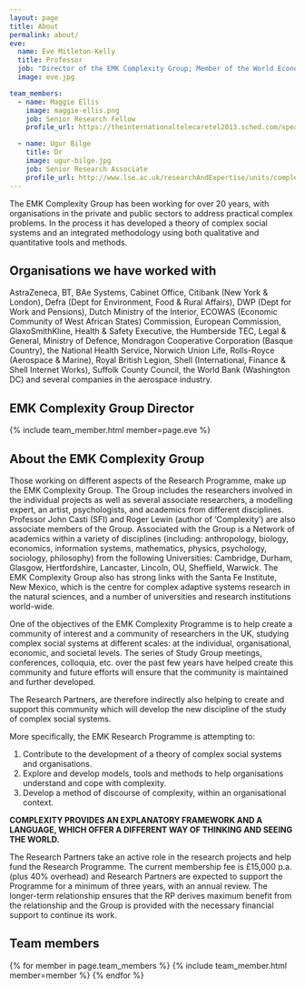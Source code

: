 ```yaml
---
layout: page
title: About
permalink: about/
eve:
  name: Eve Mitleton-Kelly
  title: Professor
  job: "Director of the EMK Complexity Group; ​Member of the World Economic Forum's Global Agenda Council on Complex Systems"
  image: eve.jpg

team_members:
  - name: Maggie Ellis
    image: maggie-ellis.png
    job: Senior Research Fellow
    profile_url: https://theinternationaltelecaretel2013.sched.com/speaker/maggieellis

  - name: Ugur Bilge
    title: Dr      
    image: ugur-bilge.jpg
    job: Senior Research Associate
    profile_url: http://www.lse.ac.uk/researchAndExpertise/units/complexity/aboutus/Staff/Dr-Ugur-Bilge.aspx
---
```


The EMK Complexity Group has been working for over 20 years, with organisations in the private and public sectors to address practical complex problems. In the process it has developed a theory of complex social systems and an integrated methodology using both qualitative and quantitative tools and methods.

## Organisations we have worked with

AstraZeneca, BT, BAe Systems, Cabinet Office, Citibank (New York & London), Defra (Dept for Environment, Food & Rural Affairs), DWP (Dept for Work and Pensions), Dutch Ministry of the Interior, ECOWAS (Economic Community of West African States) Commission, European Commission, GlaxoSmithKline, Health & Safety Executive, the Humberside TEC, Legal & General, Ministry of Defence, Mondragon Cooperative Corporation (Basque Country), the National Health Service, Norwich Union Life, Rolls-Royce (Aerospace & Marine), Royal British Legion, Shell (International, Finance & Shell Internet Works), Suffolk County Council, the World Bank (Washington DC) and several companies in the aerospace industry.

## EMK Complexity Group Director

{% include team_member.html member=page.eve %}
   
## About the EMK Complexity Group

Those working on different aspects of the Research Programme, make up the EMK Complexity Group. The Group includes the researchers involved in the individual projects as well as several associate researchers, a modelling expert, an artist, psychologists, and academics from different disciplines. Professor John Casti (SFI) and Roger Lewin (author of ‘Complexity’) are also associate members of the Group. Associated with the Group is a Network of academics within a variety of disciplines (including: anthropology, biology, economics, information systems, mathematics, physics, psychology, sociology, philosophy) from the following Universities: Cambridge, Durham, Glasgow, Hertfordshire, Lancaster, Lincoln, OU, Sheffield, Warwick. The EMK Complexity Group also has strong links with the Santa Fe Institute, New Mexico, which is the centre for complex adaptive systems research in the natural sciences, and a number of universities and research institutions world-wide.

One of the objectives of the EMK Complexity Programme is to help create a community of interest and a community of researchers in the UK, studying complex social systems at different scales: at the individual, organisational, economic, and societal levels. The series of Study Group meetings, conferences, colloquia, etc. over the past few years have helped create this community and future efforts will ensure that the community is maintained and further developed.

The Research Partners, are therefore indirectly also helping to create and support this community which will develop the new discipline of the study of complex social systems.

More specifically, the EMK Research Programme is attempting to:

1.  Contribute to the development of a theory of complex social systems and organisations.
2.  Explore and develop models, tools and methods to help organisations understand and cope with complexity.
3.  Develop a method of discourse of complexity, within an organisational context.

**​COMPLEXITY PROVIDES AN EXPLANATORY FRAMEWORK AND A LANGUAGE, WHICH OFFER A DIFFERENT WAY OF THINKING AND SEEING THE WORLD.**

The Research Partners take an active role in the research projects and help fund the Research Programme. The current membership fee is £15,000 p.a. (plus 40% overhead) and Research Partners are expected to support the Programme for a minimum of three years, with an annual review. The longer-term relationship ensures that the RP derives maximum benefit from the relationship and the Group is provided with the necessary financial support to continue its work.

## Team members

{% for member in page.team_members %}
  {% include team_member.html member=member %}
{% endfor %}
